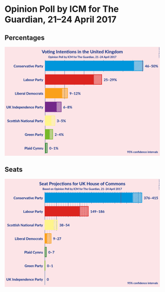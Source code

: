 # Opinion Poll by ICM for The Guardian, 21–24 April 2017

## Percentages

![Graph with percentages not yet produced](2017-04-24-ICM.png "Percentages")

## Seats

![Graph with seats not yet produced](2017-04-24-ICM-seats.png "Seats")

